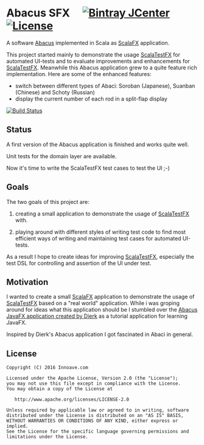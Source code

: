 # Abacus SFX &nbsp;&nbsp;&nbsp; [![Bintray JCenter](https://img.shields.io/bintray/v/haraldmaida/maven/abacussfx.svg?label=release&style=flat-square)](https://bintray.com/haraldmaida/maven/abacussfx) [![License](http://img.shields.io/:license-Apache%202.0-red.svg?style=flat-square)](http://www.apache.org/licenses/LICENSE-2.0.txt)

A software [Abacus](https://en.wikipedia.org/wiki/Abacus) implemented in Scala as [ScalaFX](http://www.scalafx.org) application.

This project started mainly to demonstrate the usage [ScalaTestFX](https://github.com/haraldmaida/ScalaTestFX) for automated UI-tests and to evaluate improvements and enhancements for [ScalaTestFX](https://github.com/haraldmaida/ScalaTestFX). Meanwhile this Abacus application grew to a quite feature rich implementation. Here are some of the enhanced features:

- switch between different types of Abaci: Soroban (Japanese), Suanban (Chinese) and Schoty (Russian)
- display the current number of each rod in a split-flap display

[![Build Status](https://img.shields.io/travis/haraldmaida/AbacusSFX/master.svg?style=flat-square)](https://travis-ci.org/haraldmaida/AbacusSFX)

## Status

A first version of the Abacus application is finished and works quite well.

Unit tests for the domain layer are available.

Now it's time to write the ScalaTestFX test cases to test the UI ;-)

## Goals

The two goals of this project are:
1. creating a small application to demonstrate the usage of [ScalaTestFX](https://github.com/haraldmaida/ScalaTestFX) with.

2. playing around with different styles of writing test code to find most efficient ways of writing and maintaining test cases for automated UI-tests.

As a result I hope to create ideas for improving [ScalaTestFX](https://github.com/haraldmaida/ScalaTestFX), especially the test DSL for controlling and assertion of the UI under test.

## Motivation

I wanted to create a small [ScalaFX](http://www.scalafx.org) application to demonstrate the usage of  [ScalaTestFX](https://github.com/haraldmaida/ScalaTestFX) based on a "real world" application. While i was groping around for ideas what this application should be I stumbled over the [Abacus JavaFX application created by Dierk](https://github.com/Dierk/learnJavaFx) as a tutorial application for learning JavaFX.

Inspired by Dierk's Abacus application I got fascinated in Abaci in general.



## License

    Copyright (C) 2016 Innoave.com

    Licensed under the Apache License, Version 2.0 (the "License");
    you may not use this file except in compliance with the License.
    You may obtain a copy of the License at

       http://www.apache.org/licenses/LICENSE-2.0

    Unless required by applicable law or agreed to in writing, software
    distributed under the License is distributed on an "AS IS" BASIS,
    WITHOUT WARRANTIES OR CONDITIONS OF ANY KIND, either express or implied.
    See the License for the specific language governing permissions and
    limitations under the License.
  

